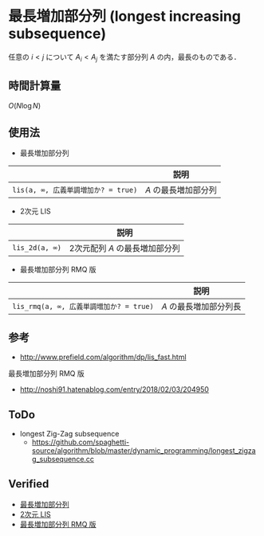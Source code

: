 # 最長増加部分列 (longest increasing subsequence)

任意の $i < j$ について $A_i < A_j$ を満たす部分列 $A$ の内，最長のものである．


## 時間計算量

$O(N\log{N})$


## 使用法

- 最長増加部分列

||説明|
|:--:|:--:|
|`lis(a, ∞, 広義単調増加か? = true)`|$A$ の最長増加部分列|

- 2次元 LIS

||説明|
|:--:|:--:|
|`lis_2d(a, ∞)`|2次元配列 $A$ の最長増加部分列|

- 最長増加部分列 RMQ 版

||説明|
|:--:|:--:|
|`lis_rmq(a, ∞, 広義単調増加か? = true)`|$A$ の最長増加部分列長|


## 参考

- http://www.prefield.com/algorithm/dp/lis_fast.html

最長増加部分列 RMQ 版
- http://noshi91.hatenablog.com/entry/2018/02/03/204950


## ToDo

- longest Zig-Zag subsequence
  - https://github.com/spaghetti-source/algorithm/blob/master/dynamic_programming/longest_zigzag_subsequence.cc


## Verified

- [最長増加部分列](https://onlinejudge.u-aizu.ac.jp/solutions/problem/DPL_1_D/review/4082142/emthrm/C++14)
- [2次元 LIS](https://atcoder.jp/contests/abc038/submissions/9237792)
- [最長増加部分列 RMQ 版](https://onlinejudge.u-aizu.ac.jp/solutions/problem/DPL_1_D/review/4084204/emthrm/C++14)
